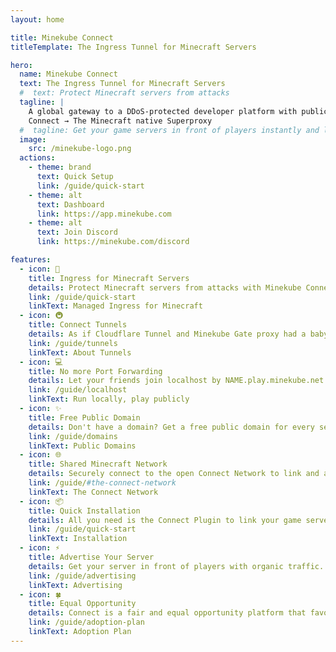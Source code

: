 ```yaml
---
layout: home

title: Minekube Connect
titleTemplate: The Ingress Tunnel for Minecraft Servers

hero:
  name: Minekube Connect
  text: The Ingress Tunnel for Minecraft Servers
  #  text: Protect Minecraft servers from attacks
  tagline: |
    A global gateway to a DDoS-protected developer platform with public domains for localhost.
    Connect → The Minecraft native Superproxy
  #  tagline: Get your game servers in front of players instantly and link with the global Connect Network today! Browse servers on minekube.net
  image:
    src: /minekube-logo.png
  actions:
    - theme: brand
      text: Quick Setup
      link: /guide/quick-start
    - theme: alt
      text: Dashboard
      link: https://app.minekube.com
    - theme: alt
      text: Join Discord
      link: https://minekube.com/discord

features:
  - icon: 📡
    title: Ingress for Minecraft Servers
    details: Protect Minecraft servers from attacks with Minekube Connect.
    link: /guide/quick-start
    linkText: Managed Ingress for Minecraft
  - icon: 🚇
    title: Connect Tunnels
    details: As if Cloudflare Tunnel and Minekube Gate proxy had a baby.
    link: /guide/tunnels
    linkText: About Tunnels
  - icon: 💻
    title: No more Port Forwarding
    details: Let your friends join localhost by NAME.play.minekube.net
    link: /guide/localhost
    linkText: Run locally, play publicly
  - icon: ✨️
    title: Free Public Domain
    details: Don't have a domain? Get a free public domain for every server.
    link: /guide/domains
    linkText: Public Domains
  - icon: 🌐
    title: Shared Minecraft Network
    details: Securely connect to the open Connect Network to link and advertise your game servers.
    link: /guide/#the-connect-network
    linkText: The Connect Network
  - icon: 📦
    title: Quick Installation
    details: All you need is the Connect Plugin to link your game servers with the open Connect Network.
    link: /guide/quick-start
    linkText: Installation
  - icon: ⚡️
    title: Advertise Your Server
    details: Get your server in front of players with organic traffic.
    link: /guide/advertising
    linkText: Advertising
  - icon: 🍀
    title: Equal Opportunity
    details: Connect is a fair and equal opportunity platform that favours new and smaller servers.
    link: /guide/adoption-plan
    linkText: Adoption Plan
---
```

